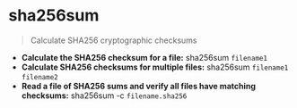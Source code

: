 # sha256sum
> Calculate SHA256 cryptographic checksums
- **Calculate the SHA256 checksum for a file:**
sha256sum `filename1`
- **Calculate SHA256 checksums for multiple files:**
sha256sum `filename1` `filename2`
- **Read a file of SHA256 sums and verify all files have matching checksums:**
sha256sum -c `filename.sha256`
